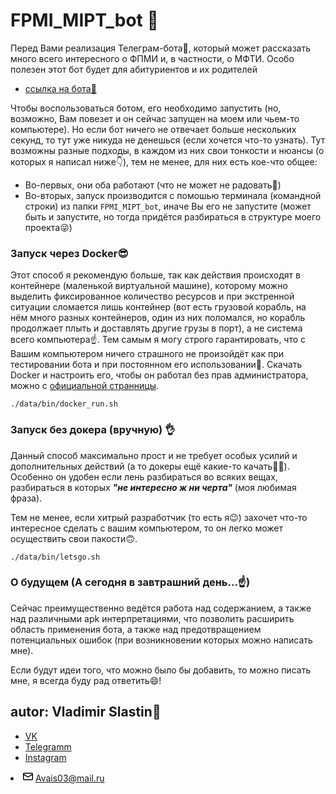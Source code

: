 <h1> FPMI_MIPT_bot 🤟</h1>
Перед Вами реализация Телеграм-бота🤖, который может рассказать много всего интересного
о ФПМИ и, в частности, о МФТИ. Особо полезен этот бот будет для абитуриентов и их родителей

+ [ссылка на бота🤖](http://t.me/AvaisOpaBot)

Чтобы воспользоваться ботом, его необходимо запустить (но, возможно, Вам повезет и он сейчас
запущен на моем или чьем-то компьютере). Но если бот ничего не отвечает больше нескольких секунд, то
тут уже никуда не денешься (если хочется что-то узнать). Тут возможны разные подходы, в каждом из них свои
тонкости и нюансы (о которых я написал ниже👇), тем не менее, для них есть кое-что общее:

+ Во-первых, они оба работают (что не может не радовать🤩)
+ Во-вторых, запуск производится с помошью терминала (командной строки) из папки `FPMI_MIPT_bot`,
  иначе Вы его не запустите (может быть и запустите, но тогда придётся разбираться в структуре моего проекта😜)

<h3> Запуск через Docker😎</h3>

Этот способ я рекомендую больше, так как действия происходят в контейнере
(маленькой виртуальной машине), которому можно выделить фиксированное количество ресурсов и
при экстренной ситуации сломается лишь контейнер (вот есть грузовой корабль, на нём много разных контейнеров, 
один из них поломался, но корабль продолжает плыть и доставлять другие грузы в порт), а не система всего компьютера☝️. Тем самым
я могу строго гарантировать, что с Вашим компьютером ничего страшного не произойдёт как при
тестировании бота и при постоянном его использовании🤝. Скачать Docker и настроить его, чтобы он работал без
прав администратора, можно с [официальной странницы](https://www.docker.com).

```
./data/bin/docker_run.sh
```

<h3> Запуск без докера (вручную) 👌</h3>


Данный способ максимально прост и не требует особых усилий и дополнительных действий (а то докеры ещё какие-то
качать🤷‍♂️). Особенно он удобен если лень разбираться во всяких вещах, разбираться в которых 
***"не интересно ж ни черта"***
(моя любимая фраза).

Тем не менее, если хитрый разработчик (то есть я😉) захочет что-то интересное сделать с вашим компьютером, то он легко 
может осуществить свои пакости🙃.
```
./data/bin/letsgo.sh
```

<h3> О будущем (А сегодня в завтрашний день...☝️)</h3>
Сейчас преимущественно ведётся работа над содержанием, а также над различными apk интерпретациями,
что позволить расширить область применения бота, а также над предотвращением потенциальных ошибок
(при возникновении которых можно написать мне).

Если будут идеи того, что можно было бы добавить, то можно писать мне, я всегда буду рад ответить😄!
<h2>autor: Vladimir Slastin🤙</h2>

+ [VK](https://vk.com/vovchik1902)
+ [Telegramm](https://www.t.me/SlastinVA)
+ [Instagram](https://www.instagram.com/dreaminngman)

<li itemprop="email" aria-label="Email: Avais03@mail.ru" class="vcard-detail pt-1 css-truncate css-truncate-target "><svg class="octicon octicon-mail" viewBox="0 0 16 16" version="1.1" width="16" height="16" aria-hidden="true"><path fill-rule="evenodd" d="M1.75 2A1.75 1.75 0 000 3.75v.736a.75.75 0 000 .027v7.737C0 13.216.784 14 1.75 14h12.5A1.75 1.75 0 0016 12.25v-8.5A1.75 1.75 0 0014.25 2H1.75zM14.5 4.07v-.32a.25.25 0 00-.25-.25H1.75a.25.25 0 00-.25.25v.32L8 7.88l6.5-3.81zm-13 1.74v6.441c0 .138.112.25.25.25h12.5a.25.25 0 00.25-.25V5.809L8.38 9.397a.75.75 0 01-.76 0L1.5 5.809z"></path></svg>
          <a class="u-email Link--primary " href="mailto:Avais03@mail.ru">Avais03@mail.ru</a>
</li>
